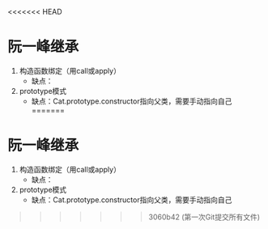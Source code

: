 <<<<<<< HEAD
<!--
 * @Author: ZYH
 * @Email: 1522302196@qq.com
 * @GiteeId: colincclala
 * @Date: 2022-04-27 21:14:17
 * @LastEditTime: 2022-04-27 21:30:39
 * @Description: 
 * 
-->

# 阮一峰继承

1. 构造函数绑定（用call或apply）
    - 缺点：
2. prototype模式
    - 缺点：Cat.prototype.constructor指向父类，需要手动指向自己
=======
<!--
 * @Author: ZYH
 * @Email: 1522302196@qq.com
 * @GiteeId: colincclala
 * @Date: 2022-04-27 21:14:17
 * @LastEditTime: 2022-04-27 21:30:39
 * @Description: 
 * 
-->

# 阮一峰继承

1. 构造函数绑定（用call或apply）
    - 缺点：
2. prototype模式
    - 缺点：Cat.prototype.constructor指向父类，需要手动指向自己
>>>>>>> 3060b42 (第一次Git提交所有文件)
